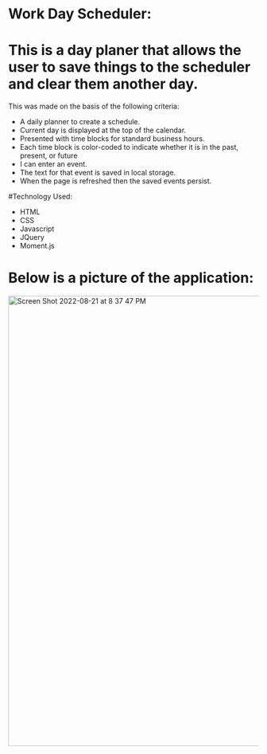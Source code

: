 # <Work Day Scheduler>

# Work Day Scheduler:
# This is a day planer that allows the user to save things to the scheduler and clear them another day. 
  
  This was made on the basis of the following criteria:
- A daily planner to create a schedule.
- Current day is displayed at the top of the calendar.
- Presented with time blocks for standard business hours.
- Each time block is color-coded to indicate whether it is in the past, present, or future
- I can enter an event.
- The text for that event is saved in local storage.
- When the page is refreshed then the saved events persist.


#Technology Used:
- HTML
- CSS
- Javascript
- JQuery
- Moment.js

# Below is a picture of the application:
<img width="904" alt="Screen Shot 2022-08-21 at 8 37 47 PM" src="https://user-images.githubusercontent.com/106761213/185822349-9eea7669-6c3d-4716-9f55-14b4834aef56.png">
